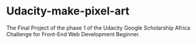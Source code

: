 # Udacity-make-pixel-art
The Final Project of the phase 1 of the Udacity Google Scholarship Africa Challenge for Front-End Web Development Beginner.
